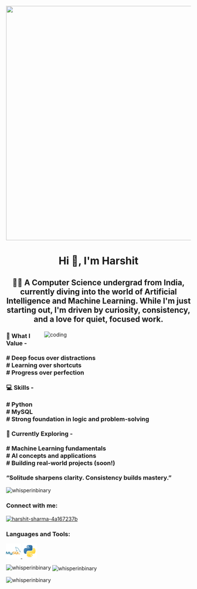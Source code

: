 <p><img align="center" width="1280" height="640" src="Github Banner 2.jpg"/></p>
<h1 align="center">Hi 👋, I'm Harshit</h1>
<h2 align="center"><p>👨‍💻 A Computer Science undergrad from India, currently diving into the world of Artificial Intelligence and Machine Learning. While I'm just starting out, I'm driven by curiosity, consistency, and a love for quiet, focused work.</p></h2>
<img align="right" alt="coding" width="400" src="https://backiee.com/static/wallpapers/1000x563/396529.jpg"/></p>

<h3 align="left"><p>🧠 What I Value -<br><br># Deep focus over distractions<br># Learning over shortcuts<br># Progress over perfection<br><br>💻 Skills -<br><br># Python<br># MySQL<br># Strong foundation in logic and problem-solving<br><br>🚀 Currently Exploring -<br><br># Machine Learning fundamentals<br># AI concepts and applications<br># Building real-world projects (soon!)<br><br>“Solitude sharpens clarity. Consistency builds mastery.”</p></h3>


<p align="left"> <img src="https://komarev.com/ghpvc/?username=whisperinbinary&label=Profile%20views&color=0e75b6&style=flat" alt="whisperinbinary" /> </p>

<h3 align="left">Connect with me:</h3>
<p align="left">
<a href="https://linkedin.com/in/harshit-sharma-4a167237b" target="blank"><img align="center" src="https://raw.githubusercontent.com/rahuldkjain/github-profile-readme-generator/master/src/images/icons/Social/linked-in-alt.svg" alt="harshit-sharma-4a167237b" height="30" width="40" /></a>
</p>

<h3 align="left">Languages and Tools:</h3>
<p align="left"> <a href="https://www.mysql.com/" target="_blank" rel="noreferrer"> <img src="https://raw.githubusercontent.com/devicons/devicon/master/icons/mysql/mysql-original-wordmark.svg" alt="mysql" width="40" height="40"/> </a> <a href="https://www.python.org" target="_blank" rel="noreferrer"> <img src="https://raw.githubusercontent.com/devicons/devicon/master/icons/python/python-original.svg" alt="python" width="40" height="40"/> </a> </p>

<p><img align="left" src="https://github-readme-stats.vercel.app/api/top-langs?username=whisperinbinary&show_icons=true&locale=en&layout=compact" alt="whisperinbinary" /></p>

<p>&nbsp;<img align="center" src="https://github-readme-stats.vercel.app/api?username=whisperinbinary&show_icons=true&locale=en" alt="whisperinbinary" /></p>

<p><img align="center" src="https://github-readme-streak-stats.herokuapp.com/?user=whisperinbinary&" alt="whisperinbinary" /></p>
